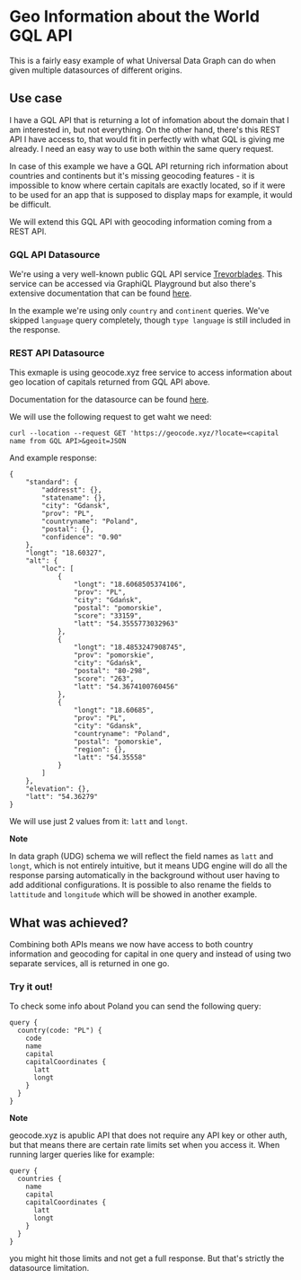 # Geo Information about the World GQL API

This is a fairly easy example of what Universal Data Graph can do when given multiple datasources of different origins.

## Use case

I have a GQL API that is returning a lot of infomation about the domain that I am interested in, but not everything. On the other hand, there's this REST API I have access to, that would fit in perfectly with what GQL is giving me already. I need an easy way to use both within the same query request.

In case of this example we have a GQL API returning rich information about countries and continents but it's missing geocoding features - it is impossible to know where certain capitals are exactly located, so if it were to be used for an app that is supposed to display maps for example, it would be difficult.

We will extend this GQL API with geocoding information coming from a REST API.

### GQL API Datasource

We're using a very well-known public GQL API service [Trevorblades](https://countries.trevorblades.com/). This service can be accessed via GraphiQL Playground but also there's extensive documentation that can be found [here](https://github.com/trevorblades/countries).

In the example we're using only `country` and `continent` queries. We've skipped `language` query completely, though `type language` is still included in the response.

### REST API Datasource

This exmaple is using geocode.xyz free service to access information about geo location of capitals returned from GQL API above.

Documentation for the datasource can be found [here](https://geocode.xyz/api).

We will use the following request to get waht we need:

```
curl --location --request GET 'https://geocode.xyz/?locate=<capital name from GQL API>&geoit=JSON
```
And example response:

```
{
    "standard": {
        "addresst": {},
        "statename": {},
        "city": "Gdansk",
        "prov": "PL",
        "countryname": "Poland",
        "postal": {},
        "confidence": "0.90"
    },
    "longt": "18.60327",
    "alt": {
        "loc": [
            {
                "longt": "18.6068505374106",
                "prov": "PL",
                "city": "Gdańsk",
                "postal": "pomorskie",
                "score": "33159",
                "latt": "54.3555773032963"
            },
            {
                "longt": "18.4853247908745",
                "prov": "pomorskie",
                "city": "Gdańsk",
                "postal": "80-298",
                "score": "263",
                "latt": "54.3674100760456"
            },
            {
                "longt": "18.60685",
                "prov": "PL",
                "city": "Gdansk",
                "countryname": "Poland",
                "postal": "pomorskie",
                "region": {},
                "latt": "54.35558"
            }
        ]
    },
    "elevation": {},
    "latt": "54.36279"
}
```

We will use just 2 values from it: `latt` and `longt`.

**Note**

In data graph (UDG) schema we will reflect the field names as `latt` and `longt`, which is not entirely intuitive, but it means UDG engine will do all the response parsing automatically in the background without user having to add additional configurations. It is possible to also rename the fields to `lattitude` and `longitude` which will be showed in another example.

## What was achieved?

Combining both APIs means we now have access to both country information and geocoding for capital in one query and instead of using two separate services, all is returned in one go.

### Try it out!

To check some info about Poland you can send the following query:

```
query {
  country(code: "PL") {
    code
    name
    capital
    capitalCoordinates {
      latt
      longt
    }
  }
}
```

**Note**

geocode.xyz is apublic API that does not require any API key or other auth, but that means there are certain rate limits set when you access it. When running larger queries like for example:
```
query {
  countries {
    name
    capital
    capitalCoordinates {
      latt
      longt
    }
  }
}
```
you might hit those limits and not get a full response. But that's strictly the datasource limitation.


